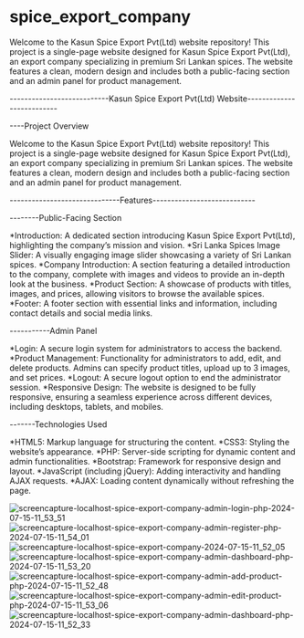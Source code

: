 # spice_export_company
Welcome to the Kasun Spice Export Pvt(Ltd) website repository! This project is a single-page website designed for Kasun Spice Export Pvt(Ltd), an export company specializing in premium Sri Lankan spices. The website features a clean, modern design and includes both a public-facing section and an admin panel for product management.


---------------------------Kasun Spice Export Pvt(Ltd) Website--------------------------

----Project Overview

Welcome to the Kasun Spice Export Pvt(Ltd) website repository! This project is a single-page website designed for Kasun Spice Export Pvt(Ltd), an export company specializing in premium Sri Lankan spices. The website features a clean, modern design and includes both a public-facing section and an admin panel for product management.


------------------------------Features----------------------------

--------Public-Facing Section

*Introduction: A dedicated section introducing Kasun Spice Export Pvt(Ltd), highlighting the company’s mission and vision.
*Sri Lanka Spices Image Slider: A visually engaging image slider showcasing a variety of Sri Lankan spices.
*Company Introduction: A section featuring a detailed introduction to the company, complete with images and videos to provide an in-depth look at the business.
*Product Section: A showcase of products with titles, images, and prices, allowing visitors to browse the available spices.
*Footer: A footer section with essential links and information, including contact details and social media links.



-----------Admin Panel

*Login: A secure login system for administrators to access the backend.
*Product Management: Functionality for administrators to add, edit, and delete products. Admins can specify product titles, upload up to 3 images, and set prices.
*Logout: A secure logout option to end the administrator session.
*Responsive Design: The website is designed to be fully responsive, ensuring a seamless experience across different devices, including desktops, tablets, and mobiles.


-------Technologies Used

*HTML5: Markup language for structuring the content.
*CSS3: Styling the website’s appearance.
*PHP: Server-side scripting for dynamic content and admin functionalities.
*Bootstrap: Framework for responsive design and layout.
*JavaScript (including jQuery): Adding interactivity and handling AJAX requests.
*AJAX: Loading content dynamically without refreshing the page.


![screencapture-localhost-spice-export-company-admin-login-php-2024-07-15-11_53_51](https://github.com/user-attachments/assets/3f7eb859-40aa-4308-aaca-f91a6c60ae3f)
![screencapture-localhost-spice-export-company-admin-register-php-2024-07-15-11_54_01](https://github.com/user-attachments/assets/947754f0-d31f-45b7-bd66-a82bda51a0a7)
![screencapture-localhost-spice-export-company-2024-07-15-11_52_05](https://github.com/user-attachments/assets/af84c634-b603-400e-b2e2-95bf54e4c2d5)
![screencapture-localhost-spice-export-company-admin-dashboard-php-2024-07-15-11_53_20](https://github.com/user-attachments/assets/e016a6f1-74e6-46b7-a6ae-ba1009fe0294)
![screencapture-localhost-spice-export-company-admin-add-product-php-2024-07-15-11_52_48](https://github.com/user-attachments/assets/55b24ef8-3e84-4fe5-85ed-c7afe1b85e3a)
![screencapture-localhost-spice-export-company-admin-edit-product-php-2024-07-15-11_53_06](https://github.com/user-attachments/assets/bb63a8ee-a001-437c-bf73-736ad034228b)
![screencapture-localhost-spice-export-company-admin-dashboard-php-2024-07-15-11_52_33](https://github.com/user-attachments/assets/c88061e8-5dcd-4254-bbce-a291aec01d1f)


